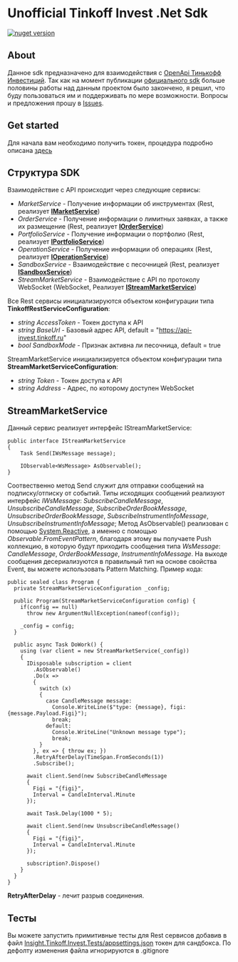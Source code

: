 Unofficial Tinkoff Invest .Net Sdk
====================
[![nuget version](https://img.shields.io/nuget/v/Insight.Tinkoff.InvestSdk)](https://www.nuget.org/packages/Insight.Tinkoff.InvestSdk/)

About
-------------------
Данное sdk предназначено для взаимодействия с [OpenApi Тинькофф Инвестиций](https://tinkoffcreditsystems.github.io/invest-openapi/). Так как на момент публикации [официального sdk](https://github.com/TinkoffCreditSystems/invest-openapi-csharp-sdk) больше половины работы над данным проектом было закончено, я решил, что буду пользоваться им и поддерживать по мере возможности. Вопросы и предложения прошу в [Issues](https://github.com/InsightAppDev/TinkoffInvestNetSdk/issues).

Get started
-------------------- 
Для начала вам необходимо получить токен, процедура подробно описана [здесь](https://github.com/TinkoffCreditSystems/invest-openapi-csharp-sdk#где-взять-токен-аутентификации)

Структура SDK
--------------------
Взаимодействие с API происходит через следующие сервисы:
* *MarketService* - Получение информации об инструментах (Rest, реализует **[IMarketService](https://github.com/InsightAppDev/TinkoffInvestNetSdk/blob/master/Insight.Tinkoff.Invest/Domain/Services/IMarketService.cs)**)
* *OrderService* - Получение информации о лимитных заявках, а также их размещение (Rest, реализует **[IOrderService](https://github.com/InsightAppDev/TinkoffInvestNetSdk/blob/master/Insight.Tinkoff.Invest/Domain/Services/IOrderService.cs)**)
* *PortfolioService* - Получение информации о портфолио (Rest, реализует **[IPortfolioService](https://github.com/InsightAppDev/TinkoffInvestNetSdk/blob/master/Insight.Tinkoff.Invest/Domain/Services/IPortfolioService.cs)**)
* *OperationService* - Получение информации об операциях (Rest, реализует **[IOperationService](https://github.com/InsightAppDev/TinkoffInvestNetSdk/blob/master/Insight.Tinkoff.Invest/Domain/Services/IOperationService.cs)**)
* *SandboxService* - Взаимодействие с песочницей (Rest, реализует **[ISandboxService](https://github.com/InsightAppDev/TinkoffInvestNetSdk/blob/master/Insight.Tinkoff.Invest/Domain/Services/ISandboxService.cs)**)
* *StreamMarketService* - Взаимодействие с API по протоколу WebSocket (WebSocket, Реализует **[IStreamMarketService](https://github.com/InsightAppDev/TinkoffInvestNetSdk/blob/master/Insight.Tinkoff.Invest/Domain/Services/IStreamMarketService.cs)**)

Все Rest сервисы инициализируются объектом конфигурации типа **TinkoffRestServiceConfiguration**:
* *string AccessToken* - Токен доступа к API
* *string BaseUrl* - Базовый адрес API, default = "https://api-invest.tinkoff.ru"
* *bool SandboxMode* - Признак активна ли песочница, default = true

StreamMarketService инициализируется объектом конфигурации типа **StreamMarketServiceConfiguration**:
* *string Token* - Токен доступа к API
* *string Address* - Адрес, по которому доступен WebSocket

StreamMarketService
--------------------
Данный сервис реализует интерфейс IStreamMarketService:
```
public interface IStreamMarketService
{
    Task Send(IWsMessage message);

    IObservable<WsMessage> AsObservable();
}
```

Соотвественно метод Send служит для отправки сообщений на подписку/отписку от событий. Типы исходящих сообщений реализуют интерфейс *IWsMessage*: *SubscribeCandleMessage*, *UnsubscribeCandleMessage*, *SubscribeOrderBookMessage*, *UnsubscribeOrderBookMessage*, *SubscribeInstrumentInfoMessage*, *UnsubscribeInstrumentInfoMessage*;
Метод AsObservable() реализован с помощью [System.Reactive](https://www.nuget.org/packages/System.Reactive/), а именно с помощью *Observable.FromEventPattern*, благодаря этому вы получаете Push коллекцию, в которую будут приходить сообщения типа *WsMessage*: *CandleMessage*, *OrderBookMessage*, *InstrumentInfoMessage*. На выходе сообщения десериализуются в правильный тип на основе свойства Event, вы можете использовать Pattern Matching. Пример кода:
```
public sealed class Program {
  private StreamMarketServiceConfiguration _config;
  
  public Program(StreamMarketServiceConfiguration config) {
    if(config == null)
      throw new ArgumentNullException(nameof(config));
      
    _config = config;
  }
  
  public async Task DoWork() {
    using (var client = new StreamMarketService(_config))
    {
      IDisposable subscription = client
        .AsObservable()
        .Do(x =>
        {
          switch (x)
          {
            case CandleMessage message:
              Console.WriteLine($"type: {message}, figi: {message.Payload.Figi}");
              break;
            default:
              Console.WriteLine("Unknown message type");
              break;
          }
        }, ex => { throw ex; })
        .RetryAfterDelay(TimeSpan.FromSeconds(1))
        .Subscribe();
    
      await client.Send(new SubscribeCandleMessage
      {
        Figi = "{figi}",
        Interval = CandleInterval.Minute
      });

      await Task.Delay(1000 * 5);

      await client.Send(new UnsubscribeCandleMessage()
      {
        Figi = "{figi}",
        Interval = CandleInterval.Minute
      });
      
      subscription?.Dispose()
    }
  }
}
```

**RetryAfterDelay** - лечит разрыв соединения.

Тесты
---------------
Вы можете запустить примитивные тесты для Rest сервисов добавив в файл [Insight.Tinkoff.Invest.Tests/appsettings.json](https://github.com/InsightAppDev/TinkoffInvestNetSdk/blob/master/Insight.Tinkoff.Invest.Tests/appsettings.json) токен для сандбокса. По дефолту изменения файла игнорируются в .gitignore
